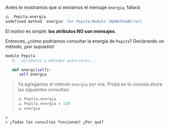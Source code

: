 Antes te mostramos que si enviamos el mensaje `energia`, fallará:

```python
ム  Pepita.energia
undefined method `energia' for Pepita:Module (NoMethodError)
```

El motivo es simple: **los atributos NO son mensajes**.

Entonces, ¿cómo podríamos consultar la energía de `Pepita`? Declarando un método, ¡por supuesto!

```python
module Pepita
   #...atributos y métodos anteriores...

   def energi(self):
      self.energia


```

> Ya agregamos el método `energia` por vos. Probá en la consola ahora las siguientes consultas:
>
> ```python
> ム Pepita.energia
> ム Pepita.energia = 120
> ム energia
```
>
> ¿Todas las consultas funcionan? ¿Por qué?
